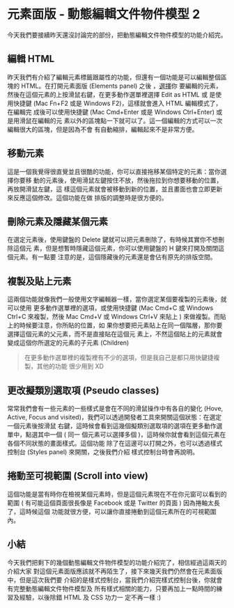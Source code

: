 # 元素面版 - 動態編輯文件物件模型 2

今天我們要接續昨天還沒討論完的部份，把動態編輯文件物件模型的功能介紹完。

## 編輯 HTML

昨天我們有介紹了編輯元素標籤跟屬性的功能，但還有一個功能是可以編輯整個區塊的
HTML。在打開元素面版 (Elements panel) 之後
，[選擇](https://github.com/konekoya/talks/blob/master/intro-to-chrome-devtools-triathlon/day-7.md#%E5%B0%8B%E6%89%BE%E5%85%83%E7%B4%A0)你
要編輯的元素，然後在這個元素的上按滑鼠右鍵，在更多動作選單裡選擇 Edit as HTML 或
是使用快捷鍵 (Mac Fn+F2 或是 Windows F2)，這樣就會進入 HTML 編輯模式了，在編輯完
成後可以使用快捷鍵 (Mac Cmd+Enter 或是 Windows Ctrl+Enter) 或是用滑鼠在編輯的元
素以外的區塊點一下就可以了。這一個編輯的方式可以一次編輯很大的區塊，但是因為不會
有自動縮排，編輯起來不是非常方便。

## 移動元素

這是一個我覺得很直覺並且很酷的功能，你可以直接拖移某個特定的元素：當你選擇你要移
動的元素後，使用滑鼠左鍵按住不放，然後拖拉到你想要移動的位置，再放開滑鼠左鍵，這
樣這個元素就會被移動到新的位置，並且畫面也會立即更新來反應這個修改。這個功能在做
排版的調整時是很方便的。

## 刪除元素及隱藏某個元素

在選定元素後，使用鍵盤的 Delete 鍵就可以把元素刪除了，有時候其實你不想刪除這個元
素，但是想暫時隱藏這個元素，你可以使用鍵盤的 H 鍵來打開及關閉這個元素。有一點要
注意的是，這個隱藏後的元素還是會佔有原先的排版空間。

## 複製及貼上元素

這兩個功能就像我們一般使用文字編輯器一樣，當你選定某個要複製的元素後，就可以使用
更多動作選單裡的選項，或使用快捷鍵 (Mac Cmd+C 或 Windows Ctrl+C 來複製，然後 Mac
Cmd+V 或 Windows Ctrl+V 來貼上 ) 來做複製。而貼上的時候要注意，你所貼的位置，如
果你想要把元素貼上在同一個階層，那你要選擇這個元素的父元素，而不是直接貼在這個元
素上，不然這個貼上的元素就會變成這個你所選定的元素的子元素 (Children)

> 在更多動作選單裡的複製裡有不少的選項，但是我自己是都只用快鍵捷複製，其他的功能
> 很少用到 XD

## 更改擬類別選取項 (Pseudo classes)

常常我們會有一些元素的一些樣式是會在不同的滑鼠操作中有各自的變化 (Hove, Active,
Focus and visited)，我們可以透過開發者工具來開關這個狀態：在選定一個元素後按滑鼠
右鍵，這時候會看到這幾個擬類別選取項的選項在更多動作選單中，點選其中一個 ( 同一
個元素可以選擇多個 )，這時候你就會看到這個元素在各個不同狀態的畫面樣式。這個功能
除了在這邊可以打開之外，也可以透過樣式控制台 (Styles panel) 來開關，之後我們介紹
樣式控制台時會再說明。

## 捲動至可視範圍 (Scroll into view)

這個功能是當有時你在檢視某個元素時，但是這個元素現在不在你元窗可以看到的範圍 (
有可能這個頁面很長像是 Facebook 或是 Twitter 的頁面 ) 因為捲軸太長了，這時候這個
功能就很方便，可以讓你直接捲動到這個元素所在的可視範圍內。

## 小結

今天我們把剩下的幾個動態編輯文件物件模型的功能介紹完了，相信經過這兩天的介紹大家
對這個元素面版應該就不再陌生了，接下來幾天我們仍然會在元素面版中，但是這次我們要
介紹的是樣式控制台，當我們介紹完樣式控制台後，你就會有完整動態編輯文件物件模型及
所有樣式相關的能力，只要再加上一點時間的練習及經驗，以後除錯 HTML 及 CSS 功力一
定不再一樣 :)
